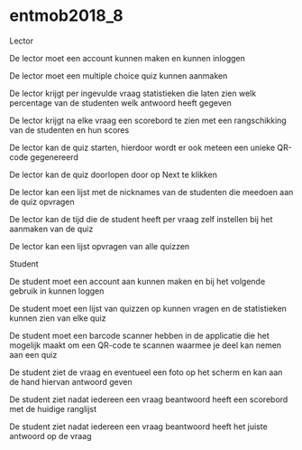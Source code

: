 # entmob2018_8

Lector

De lector moet een account kunnen maken en kunnen inloggen

De lector moet een multiple choice quiz kunnen aanmaken

De lector krijgt per ingevulde vraag statistieken die laten zien welk percentage van de studenten welk antwoord heeft gegeven

De lector krijgt na elke vraag een scorebord te zien met een rangschikking van de studenten en hun scores

De lector kan de quiz starten, hierdoor wordt er ook meteen een unieke QR-code gegenereerd

De lector kan de quiz doorlopen door op Next te klikken

De lector kan een lijst met de nicknames van de studenten die meedoen aan de quiz opvragen

De lector kan de tijd die de student heeft per vraag zelf instellen bij het aanmaken van de quiz

De lector kan een lijst opvragen van alle quizzen






Student

De student moet een account aan kunnen maken en bij het volgende gebruik in kunnen loggen

De student moet een lijst van quizzen op kunnen vragen en de statistieken kunnen zien van elke quiz

De student moet een barcode scanner hebben in de applicatie die het mogelijk maakt om een QR-code te scannen waarmee je deel kan nemen aan een quiz

De student ziet de vraag en eventueel een foto op het scherm en kan aan de hand hiervan antwoord geven

De student ziet nadat iedereen een vraag beantwoord heeft een scorebord met de huidige ranglijst

De student ziet nadat iedereen een vraag beantwoord heeft het juiste antwoord op de vraag
